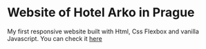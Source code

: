 # Website of Hotel Arko in Prague
My first responsive website built with Html, Css Flexbox and vanilla Javascript.
You can check it [here](https://www.hotelarko.com/)